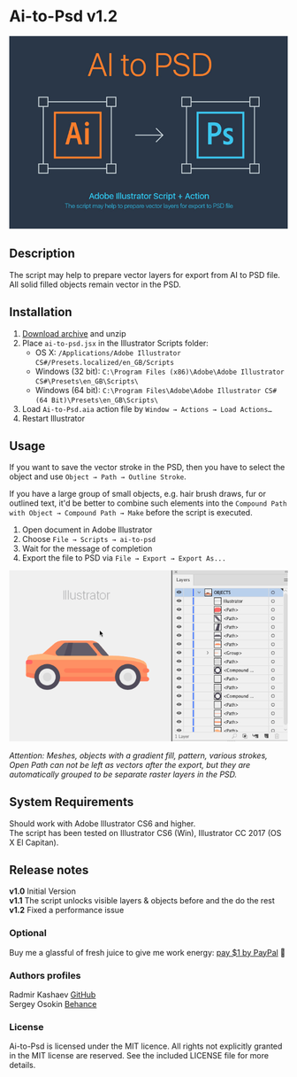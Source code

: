 # Ai-to-Psd v1.2

![ai-to-psd](images/cover.jpg)

## Description
The script may help to prepare vector layers for export from AI to PSD file.  
All solid filled objects remain vector in the PSD.


## Installation 

1. [Download archive] and unzip
2. Place `ai-to-psd.jsx` in the Illustrator Scripts folder:
	- OS X: `/Applications/Adobe Illustrator CS#/Presets.localized/en_GB/Scripts`
	- Windows (32 bit): `C:\Program Files (x86)\Adobe\Adobe Illustrator CS#\Presets\en_GB\Scripts\`
	- Windows (64 bit): `C:\Program Files\Adobe\Adobe Illustrator CS# (64 Bit)\Presets\en_GB\Scripts\`
3. Load `Ai-to-Psd.aia` action file by `Window → Actions → Load Actions… `
5. Restart Illustrator

[Download archive]: https://github.com/creold/ai-to-psd/archive/master.zip 

## Usage 

If you want to save the vector stroke in the PSD, then you have to select the object and use `Object → Path → Outline Stroke`. 

If you have a large group of small objects, e.g. hair brush draws, fur or outlined text, it'd be better to combine such elements into the `Compound Path with Object → Compound Path → Make` before the script is executed. 

1. Open document in Adobe Illustrator
2. Choose `File → Scripts → ai-to-psd`
3. Wait for the message of completion
4. Export the file to PSD via `File → Export → Export As...`

![ai-to-psd](images/usage.gif)

*Attention: Meshes, objects with a gradient fill, pattern, various strokes, Open Path can not be left as vectors after the export, but they are automatically grouped to be separate raster layers in the PSD.*

## System Requirements

Should work with Adobe Illustrator CS6 and higher.   
The script has been tested on Illustrator CS6 (Win), Illustrator CC 2017 (OS X El Capitan).

## Release notes 
**v1.0** Initial Version  
**v1.1** The script unlocks visible layers & objects before and the do the rest  
**v1.2** Fixed a performance issue  

### Optional
Buy me a glassful of fresh juice to give me work energy: [pay $1 by PayPal] 🙂

[pay $1 by PayPal]: https://paypal.me/osokin/1usd

### Authors profiles
Radmir Kashaev [GitHub](https://github.com/rkashaev)  
Sergey Osokin [Behance](https://behance.net/creold) 

### License

Ai-to-Psd is licensed under the MIT licence. All rights not explicitly granted in the MIT license are reserved. See the included LICENSE file for more details.